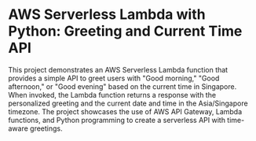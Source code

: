 # AWS Serverless Lambda with Python: Greeting and Current Time API
This project demonstrates an AWS Serverless Lambda function that provides a simple API to greet users with "Good morning," "Good afternoon," or "Good evening" based on the current time in Singapore. When invoked, the Lambda function returns a response with the personalized greeting and the current date and time in the Asia/Singapore timezone. The project showcases the use of AWS API Gateway, Lambda functions, and Python programming to create a serverless API with time-aware greetings.
